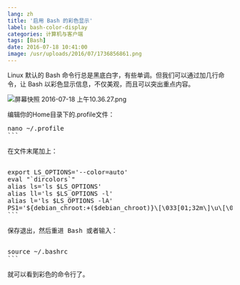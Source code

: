 ```yaml
---
lang: zh
title: '启用 Bash 的彩色显示'
label: bash-color-display
categories: 计算机与客户端
tags: [Bash]
date: 2016-07-18 10:41:00
image: /usr/uploads/2016/07/1736856861.png
---
```

Linux 默认的 Bash 命令行总是黑底白字，有些单调。但我们可以通过加几行命令，让 Bash 以彩色显示信息，不仅美观，而且可以突出重点内容。

<img src="/usr/uploads/2016/07/1736856861.png" alt="屏幕快照 2016-07-18 上午10.36.27.png" />

编辑你的Home目录下的.profile文件：

<pre class="prettypaint">
nano ~/.profile
```

在文件末尾加上：

<pre class="prettypaint">
export LS_OPTIONS='--color=auto'
eval "`dircolors`"
alias ls='ls $LS_OPTIONS'
alias ll='ls $LS_OPTIONS -l'
alias l='ls $LS_OPTIONS -lA'
PS1='${debian_chroot:+($debian_chroot)}\[\033[01;32m\]\u\[\033[00m\]@\[\033[01;36m\]\h\[\033[00m\]:[\[\033[01;34m\]\w\[\033[00m\]]\$ '  
```

保存退出，然后重进 Bash 或者输入：

<pre class="prettypaint">
source ~/.bashrc
```

就可以看到彩色的命令行了。
